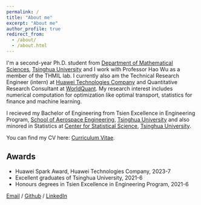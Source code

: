 ```yaml
---
permalink: /
title: "About me"
excerpt: "About me"
author_profile: true
redirect_from: 
  - /about/
  - /about.html
---
```


I'm a second-year Ph.D. student from [Department of Mathematical Sciences](https://www.math.tsinghua.edu.cn/), [Tsinghua University](https://www.tsinghua.edu.cn/) and I work with Professor Hao Wu as a member of the THMIL lab. I currently also am the Technical Research Engineer (intern) at [Huawei Technologies Company](https://www.huawei.com/) and Quantitative Research Consultant at [WorldQuant](https://www.worldquant.com/). My research interest includes numerical computation for optimization like optimal transport, statistics for finance and machine learning. 

I recieved my Bachelor of Engineering from Tsien Excellence in Engineering Program, [School of Aerospace Engineering](https://www.hy.tsinghua.edu.cn/), [Tsinghua University](https://www.tsinghua.edu.cn/) and also minored in Statistics at [Center for Statistical Science](http://www.stat.tsinghua.edu.cn/), [Tsinghua University](https://www.tsinghua.edu.cn/).

You can find my CV here: [Curriculum Vitae](../assets/Curriculum_Vitae.pdf).

## Awards
* Huawei Spark Award, Huawei Technologies Company, 2023-7
* Excellent graduates of Tsinghua University, 2021-6
* Honours degrees in Tsien Excellence in Engineering Program, 2021-6

[Email](cch21@mails.tsinghua.edu.cn) / [Github](https://github.com/SPCLEAN) / [LinkedIn](https://www.linkedin.com/in/chunhui-chen-9642a6268/)
